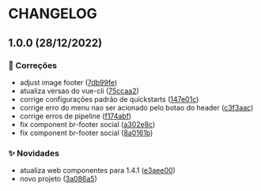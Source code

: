 # CHANGELOG

## 1.0.0 (28/12/2022)


### :bug: Correções

* adjust image footer ([7db99fe](https://gitlab.com/govbr-ds/dev/wbc/govbr-ds-wbc-quickstart-vue/commit/7db99febb61292017d1a5ff7cfea53721651250f))
* atualiza versao do vue-cli ([75ccaa2](https://gitlab.com/govbr-ds/dev/wbc/govbr-ds-wbc-quickstart-vue/commit/75ccaa211c0090445204ef342fa0b399f1699549))
* corrige configurações padrão de quickstarts ([147e01c](https://gitlab.com/govbr-ds/dev/wbc/govbr-ds-wbc-quickstart-vue/commit/147e01cd823de21a732362ec1f1a91b53531c7c0))
* corrige erro do menu nao ser acionado pelo botao do header ([c3f3aac](https://gitlab.com/govbr-ds/dev/wbc/govbr-ds-wbc-quickstart-vue/commit/c3f3aac6c759f9636efdd676268ee00a1dd55888))
* corrige erros de pipeline ([f174abf](https://gitlab.com/govbr-ds/dev/wbc/govbr-ds-wbc-quickstart-vue/commit/f174abf5fff4502937068fb459d178b599992ce8))
* fix component br-footer social ([a302e8c](https://gitlab.com/govbr-ds/dev/wbc/govbr-ds-wbc-quickstart-vue/commit/a302e8c7f46730a26b0219d22dfba7f194df3b61))
* fix component br-footer social ([8a0161b](https://gitlab.com/govbr-ds/dev/wbc/govbr-ds-wbc-quickstart-vue/commit/8a0161b4ab1257b64f56c8a75c0b0fb0559e126c))


### :sparkles: Novidades

* atualiza web componentes para 1.4.1 ([e3aee00](https://gitlab.com/govbr-ds/dev/wbc/govbr-ds-wbc-quickstart-vue/commit/e3aee00a256d33d211f79f77b02036baa712446c))
* novo projeto ([3a086a5](https://gitlab.com/govbr-ds/dev/wbc/govbr-ds-wbc-quickstart-vue/commit/3a086a5b77bdc99b0bf0dee0c35a98e995bac26c))
